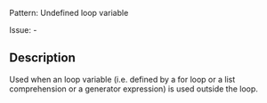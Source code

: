 Pattern: Undefined loop variable

Issue: -

## Description

Used when an loop variable (i.e. defined by a for loop or a list comprehension or a generator expression) is used outside the loop.